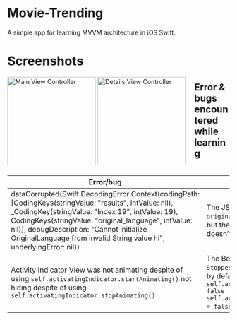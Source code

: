 # Movie-Trending
A simple app for learning MVVM architecture in iOS Swift.

# Screenshots

<div style="float:left;margin:0 20px 20px 0" markdown="1">
   <img width="200" alt="Main View Controller" src="https://github.com/user-attachments/assets/a1912c69-83df-4631-8286-d6c7c183e07a">
   <img width="200" alt="Details View Controller" src="https://github.com/user-attachments/assets/aa6f07a9-9fa7-4ed0-a3f5-1526b8406972">
</div>

## Error & bugs encountered while learning

| **Error/bug**                                         | **Reason**                                                                                                                                               |
|-------------------------------------------------------|----------------------------------------------------------------------------------------------------------------------------------------------------------|
| dataCorrupted(Swift.DecodingError.Context(codingPath: [CodingKeys(stringValue: "results", intValue: nil), _CodingKey(stringValue: "Index 19", intValue: 19), CodingKeys(stringValue: "original_language", intValue: nil)], debugDescription: "Cannot initialize OriginalLanguage from invalid String value hi", underlyingError: nil))          | The JSON data contains an `original_language` field with a value `"hi"`, but the corresponding enum in your model doesn’t include that value.  
| Activity Indicator View was not animating despite of using `self.activatingIndicator.startAnimating()` not hiding despite of using `self.activatingIndicator.stopAnimating()` | The Behaviour `Animating` and `Hides When Stopped` was not checked. In other words by default `self.activatingIndicator.isAnimating = false` `self.activatingIndicator.hideWhenStopped = false`.         



